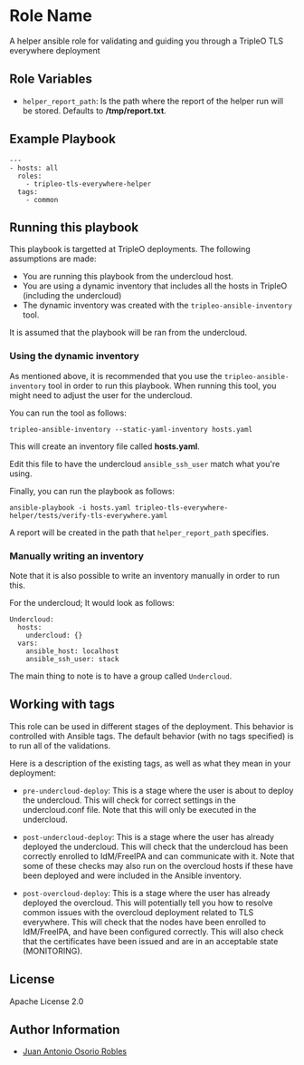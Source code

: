 Role Name
=========

A helper ansible role for validating and guiding you through a TripleO TLS
everywhere deployment


Role Variables
--------------

* `helper_report_path`: Is the path where the report of the helper run will
                        be stored. Defaults to **/tmp/report.txt**.


Example Playbook
----------------

    ---
    - hosts: all
      roles:
        - tripleo-tls-everywhere-helper
      tags:
        - common

Running this playbook
---------------------

This playbook is targetted at TripleO deployments. The following assumptions
are made:

* You are running this playbook from the undercloud host.
* You are using a dynamic inventory that includes all the hosts in TripleO
  (including the undercloud)
* The dynamic inventory was created with the `tripleo-ansible-inventory` tool.

It is assumed that the playbook will be ran from the undercloud.

### Using the dynamic inventory

As mentioned above, it is recommended that you use the
`tripleo-ansible-inventory` tool in order to run this playbook. When running
this tool, you might need to adjust the user for the undercloud.

You can run the tool as follows:

```
tripleo-ansible-inventory --static-yaml-inventory hosts.yaml
```

This will create an inventory file called **hosts.yaml**.

Edit this file to have the undercloud `ansible_ssh_user` match what you're using.

Finally, you can run the playbook as follows:

```
ansible-playbook -i hosts.yaml tripleo-tls-everywhere-helper/tests/verify-tls-everywhere.yaml
```

A report will be created in the path that `helper_report_path` specifies.

### Manually writing an inventory

Note that it is also possible to write an inventory manually in order to run this.

For the undercloud; It would look as follows:

```
Undercloud:
  hosts:
    undercloud: {}
  vars:
    ansible_host: localhost
    ansible_ssh_user: stack
```

The main thing to note is to have a group called `Undercloud`.

Working with tags
-----------------

This role can be used in different stages of the deployment. This behavior is
controlled with Ansible tags. The default behavior (with no tags specified) is
to run all of the validations.

Here is a description of the existing tags, as well as what they mean in your
deployment:

* `pre-undercloud-deploy`: This is a stage where the user is about to deploy the
                           undercloud. This will check for correct settings in
                           the undercloud.conf file. Note that this will only
                           be executed in the undercloud.

* `post-undercloud-deploy`: This is a stage where the user has already deployed
                            the undercloud. This will check that the undercloud
                            has been correctly enrolled to IdM/FreeIPA and can
                            communicate with it. Note that some of these checks
                            may also run on the overcloud hosts if these have
                            been deployed and were included in the Ansible
                            inventory.

* `post-overcloud-deploy`: This is a stage where the user has already deployed
                           the overcloud. This will potentially tell you how
                           to resolve common issues with the overcloud deployment
                           related to TLS everywhere. This will check that the nodes
                           have been enrolled to IdM/FreeIPA, and have
                           been configured correctly. This will also check that
                           the certificates have been issued and are in an
                           acceptable state (MONITORING).

License
-------

Apache License 2.0

Author Information
------------------

* [Juan Antonio Osorio Robles](https://jaormx.github.io/)
